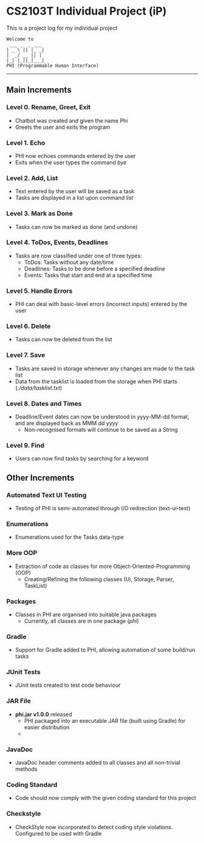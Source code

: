 # CS2103T Individual Project (iP)

This is a project log for my individual project
   ```
   Welcome to
    ___ _  _ ___
   | _ \ || |_ _|
   |  _/ __ || | 
   |_| |_||_|___|
   PHI (Programmable Human Interface)
   ```
---
## Main Increments

### Level 0. Rename, Greet, Exit
- Chatbot was created and given the name Phi
- Greets the user and exits the program

### Level 1. Echo
- PHI now echoes commands entered by the user
- Exits when the user types the command _bye_

### Level 2. Add, List
- Text entered by the user will be saved as a task
- Tasks are displayed in a list upon command _list_

### Level 3. Mark as Done
- Tasks can now be marked as done (and undone)

### Level 4. ToDos, Events, Deadlines
- Tasks are now classified under one of three types:
  - ToDos: Tasks without any date/time
  - Deadlines: Tasks to be done before a specified deadline
  - Events: Tasks that start and end at a specified time
  
### Level 5. Handle Errors
- PHI can deal with basic-level errors (incorrect inputs) entered by the user

### Level 6. Delete
- Tasks can now be deleted from the list

### Level 7. Save
- Tasks are saved in storage whenever any changes are made to the task list
- Data from the tasklist is loaded from the storage when PHI starts (_./data/tasklist.txt_)

### Level 8. Dates and Times
- Deadline/Event dates can now be understood in yyyy-MM-dd format, and are displayed back as MMM dd yyyy
  - Non-recognised formats will continue to be saved as a String

### Level 9. Find
- Users can now find tasks by searching for a keyword

## Other Increments

### Automated Text UI Testing
- Testing of PHI is semi-automated through I/O redirection (text-ui-test)

### Enumerations
- Enumerations used for the Tasks data-type

### More OOP
- Extraction of code as classes for more Object-Oriented-Programming (OOP)
  - Creating/Refining the following classes (Ui, Storage, Parser, TaskList)

### Packages
- Classes in PHI are organised into suitable java packages
  - Currently, all classes are in one package (_phi_)
  
### Gradle
- Support for Gradle added to PHI, allowing automation of some build/run tasks

### JUnit Tests
- JUnit tests created to test code behaviour

### JAR File
- **phi.jar v1.0.0** released
  - PHI packaged into an executable JAR file (built using Gradle) for easier distribution
  - 
### JavaDoc
- JavaDoc header comments added to all classes and all non-trivial methods

### Coding Standard
- Code should now comply with the given coding standard for this project

### Checkstyle
- CheckStyle now incorporated to detect coding style violations. Configured to be used with Gradle











